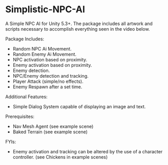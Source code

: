 # Simplistic-NPC-AI
A Simple NPC AI for Unity 5.3+.  The package includes all artwork and scripts necessary to accomplish everything seen in the video below.

Package Includes:
+ Random NPC Ai Movement.
+ Random Enemy Ai Movement.
+ NPC activation based on proximity.
+ Enemy activation based on proximity.
+ Enemy detection.
+ NPC/Enemy detection and tracking.
+ Player Attack (simple/no effects).
+ Enemy Respawn after a set time.

Additional Features:
+ Simple Dialog System capable of displaying an image and text.

Prerequisites:
+ Nav Mesh Agent (see example scene)
+ Baked Terrain (see example scene)

FYIs:
+ Enemy activation and tracking can be altered by the use of a character controller. (see Chickens in example scenes)
